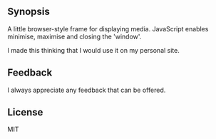 ## Synopsis

A little browser-style frame for displaying media. JavaScript enables minimise, maximise and closing the 'window'.

I made this thinking that I would use it on my personal site.

## Feedback

I always appreciate any feedback that can be offered.

## License

MIT
